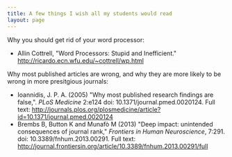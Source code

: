 ```yaml
---
title: A few things I wish all my students would read
layout: page
---
```



Why you should get rid of your word processor:

- Allin Cottrell, "Word Processors: Stupid and Inefficient." <http://ricardo.ecn.wfu.edu/~cottrell/wp.html>


Why most published articles are wrong, and why they are more likely to be wrong in more presitgious journals:

- Ioannidis, J. P. A. (2005) "Why most published research findings are false,". *PLoS Medicine* 2:e124 doi: 10.1371/journal.pmed.0020124. Full text: <http://journals.plos.org/plosmedicine/article?id=10.1371/journal.pmed.0020124>
- Brembs B, Button K and Munafò M (2013) "Deep impact: unintended consequences of journal rank," *Frontiers in Human Neuroscience*, 7:291. doi: 10.3389/fnhum.2013.00291.  Full text: <http://journal.frontiersin.org/article/10.3389/fnhum.2013.00291/full>


